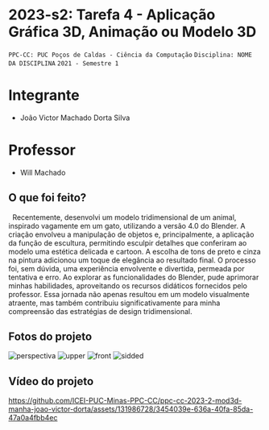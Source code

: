 # 2023-s2: Tarefa 4 - Aplicação Gráfica 3D, Animação ou Modelo 3D

`PPC-CC: PUC Poços de Caldas - Ciência da Computação`
`Disciplina: NOME DA DISCIPLINA`
`2021 - Semestre 1`

# Integrante

- João Victor Machado Dorta Silva
  
# Professor

- Will Machado

## O que foi feito?

  Recentemente, desenvolvi um modelo tridimensional de um animal, inspirado vagamente em um gato, utilizando a versão 4.0 do Blender. A criação envolveu a manipulação de objetos e, principalmente, a aplicação da função de escultura, permitindo esculpir detalhes que conferiram ao modelo uma estética delicada e cartoon. A escolha de tons de preto e cinza na pintura adicionou um toque de elegância ao resultado final. O processo foi, sem dúvida, uma experiência envolvente e divertida, permeada por tentativa e erro. Ao explorar as funcionalidades do Blender, pude aprimorar minhas habilidades, aproveitando os recursos didáticos fornecidos pelo professor. Essa jornada não apenas resultou em um modelo visualmente atraente, mas também contribuiu significativamente para minha compreensão das estratégias de design tridimensional.

## Fotos do projeto

![perspectiva](https://github.com/ICEI-PUC-Minas-PPC-CC/ppc-cc-2023-2-mod3d-manha-joao-victor-dorta/assets/131986728/1725e415-600c-42c6-8690-3cb03bd936d7)
![upper](https://github.com/ICEI-PUC-Minas-PPC-CC/ppc-cc-2023-2-mod3d-manha-joao-victor-dorta/assets/131986728/5109991d-b4c4-422e-a0b3-9ab26b331905)
![front](https://github.com/ICEI-PUC-Minas-PPC-CC/ppc-cc-2023-2-mod3d-manha-joao-victor-dorta/assets/131986728/2c2cc1f8-dbe0-4566-86b7-171940db2fcf)
![sidded](https://github.com/ICEI-PUC-Minas-PPC-CC/ppc-cc-2023-2-mod3d-manha-joao-victor-dorta/assets/131986728/5af333a3-18dd-494b-91ea-8efcc227976b)

## Vídeo do projeto

https://github.com/ICEI-PUC-Minas-PPC-CC/ppc-cc-2023-2-mod3d-manha-joao-victor-dorta/assets/131986728/3454039e-636a-40fa-85da-47a0a4fbb4ec
